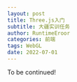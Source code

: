 ```yaml
---
layout: post
title: Three.js入门
subtitle: 大疆实训任务
author: RuntimeEroor
categories: 前端
tags: WebGL
date: 2022-07-01
---
```

To be continued!
